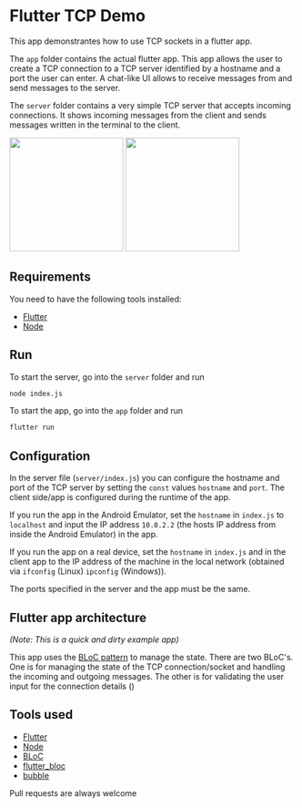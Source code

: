 # Flutter TCP Demo
This app demonstrantes how to use TCP sockets in a flutter app.

The `app` folder contains the actual flutter app. This app allows the user to create a TCP connection to a TCP server identified by a hostname and a port the user can enter. A chat-like UI allows to receive messages from and send messages to the server.

The `server` folder contains a very simple TCP server that accepts incoming connections. It shows incoming messages from the client and sends messages written in the terminal to the client.

<img src="https://github.com/JulianAssmann/flutter_tcp_example/screenshots/connection_details_page.png" width="200">
<img src="https://github.com/JulianAssmann/flutter_tcp_example/screenshots/chat_page.png" width="200">

<!-- ![Screesnhot of the connection details page for entering server information.](screenshots/connection_details_page.png =250x "Connection details page")
![Screenshot of the chat page after connecting to the server.](screenshots/chat_page.png "Chat page") -->

## Requirements
You need to have the following tools installed:
- [Flutter](https://flutter.dev/docs/get-started/install)
- [Node](https://nodejs.org/en/)

## Run

To start the server, go into the `server` folder and run

```bash
node index.js
```

To start the app, go into the `app` folder and run
```bash
flutter run
```

## Configuration
In the server file (`server/index.js`) you can configure the hostname and port of the TCP server by setting the `const` values `hostname` and `port`. The client side/app is configured during the runtime of the app. 

If you run the app in the Android Emulator, set the `hostname` in `index.js` to `localhost` and input the IP address `10.0.2.2` (the hosts IP address from inside the Android Emulator) in the app.

If you run the app on a real device, set the `hostname` in `index.js` and in the client app to the IP address of the machine in the local network (obtained via `ifconfig` (Linux) `ipconfig` (Windows)).

The ports specified in the server and the app must be the same.

## Flutter app architecture
*(Note: This is a quick and dirty example app)*

This app uses the [BLoC pattern](https://bloclibrary.dev/#/) to manage the state. There are two BLoC's. One is for managing the state of the TCP connection/socket and handling the incoming and outgoing messages. The other is for validating the user input for the connection details ()


## Tools used
- [Flutter](https://flutter.dev/)
- [Node](https://nodejs.org/en/)
- [BLoC](https://bloclibrary.dev/#/)
- [flutter_bloc](https://github.com/felangel/bloc/tree/master/packages/flutter_bloc)
- [bubble](https://github.com/vi-k/bubble)

Pull requests are always welcome